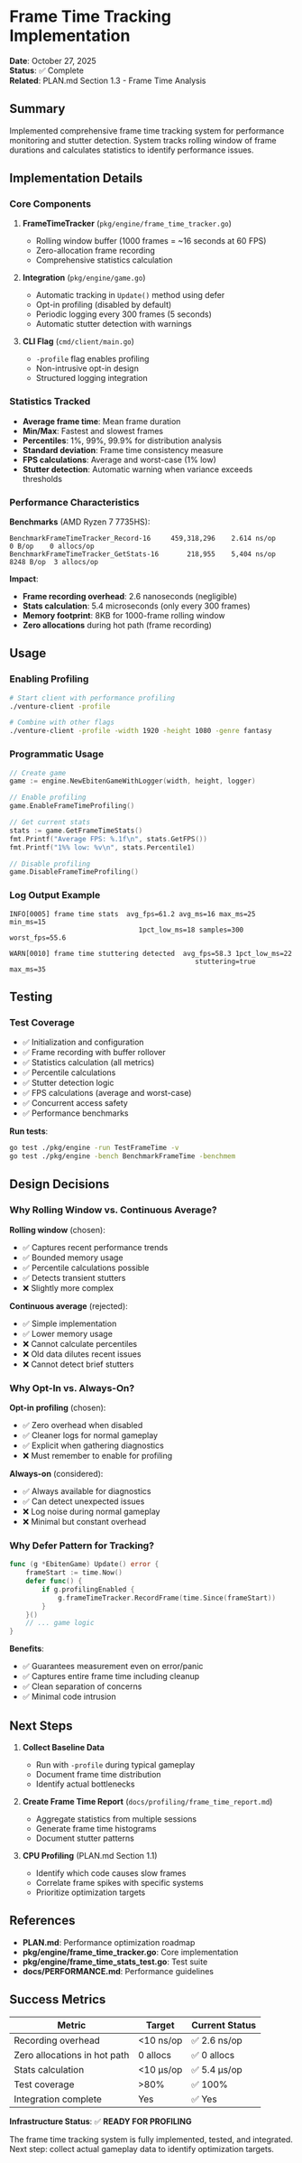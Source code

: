 # Frame Time Tracking Implementation

**Date**: October 27, 2025  
**Status**: ✅ Complete  
**Related**: PLAN.md Section 1.3 - Frame Time Analysis

## Summary

Implemented comprehensive frame time tracking system for performance monitoring and stutter detection. System tracks rolling window of frame durations and calculates statistics to identify performance issues.

## Implementation Details

### Core Components

1. **FrameTimeTracker** (`pkg/engine/frame_time_tracker.go`)
   - Rolling window buffer (1000 frames = ~16 seconds at 60 FPS)
   - Zero-allocation frame recording
   - Comprehensive statistics calculation

2. **Integration** (`pkg/engine/game.go`)
   - Automatic tracking in `Update()` method using defer
   - Opt-in profiling (disabled by default)
   - Periodic logging every 300 frames (5 seconds)
   - Automatic stutter detection with warnings

3. **CLI Flag** (`cmd/client/main.go`)
   - `-profile` flag enables profiling
   - Non-intrusive opt-in design
   - Structured logging integration

### Statistics Tracked

- **Average frame time**: Mean frame duration
- **Min/Max**: Fastest and slowest frames
- **Percentiles**: 1%, 99%, 99.9% for distribution analysis
- **Standard deviation**: Frame time consistency measure
- **FPS calculations**: Average and worst-case (1% low)
- **Stutter detection**: Automatic warning when variance exceeds thresholds

### Performance Characteristics

**Benchmarks** (AMD Ryzen 7 7735HS):
```
BenchmarkFrameTimeTracker_Record-16     459,318,296    2.614 ns/op    0 B/op    0 allocs/op
BenchmarkFrameTimeTracker_GetStats-16       218,955    5,404 ns/op    8248 B/op  3 allocs/op
```

**Impact**:
- **Frame recording overhead**: 2.6 nanoseconds (negligible)
- **Stats calculation**: 5.4 microseconds (only every 300 frames)
- **Memory footprint**: 8KB for 1000-frame rolling window
- **Zero allocations** during hot path (frame recording)

## Usage

### Enabling Profiling

```bash
# Start client with performance profiling
./venture-client -profile

# Combine with other flags
./venture-client -profile -width 1920 -height 1080 -genre fantasy
```

### Programmatic Usage

```go
// Create game
game := engine.NewEbitenGameWithLogger(width, height, logger)

// Enable profiling
game.EnableFrameTimeProfiling()

// Get current stats
stats := game.GetFrameTimeStats()
fmt.Printf("Average FPS: %.1f\n", stats.GetFPS())
fmt.Printf("1%% low: %v\n", stats.Percentile1)

// Disable profiling
game.DisableFrameTimeProfiling()
```

### Log Output Example

```
INFO[0005] frame time stats  avg_fps=61.2 avg_ms=16 max_ms=25 min_ms=15 
                                1pct_low_ms=18 samples=300 worst_fps=55.6

WARN[0010] frame time stuttering detected  avg_fps=58.3 1pct_low_ms=22 
                                              stuttering=true max_ms=35
```

## Testing

### Test Coverage

- ✅ Initialization and configuration
- ✅ Frame recording with buffer rollover
- ✅ Statistics calculation (all metrics)
- ✅ Percentile calculations
- ✅ Stutter detection logic
- ✅ FPS calculations (average and worst-case)
- ✅ Concurrent access safety
- ✅ Performance benchmarks

**Run tests**:
```bash
go test ./pkg/engine -run TestFrameTime -v
go test ./pkg/engine -bench BenchmarkFrameTime -benchmem
```

## Design Decisions

### Why Rolling Window vs. Continuous Average?

**Rolling window** (chosen):
- ✅ Captures recent performance trends
- ✅ Bounded memory usage
- ✅ Percentile calculations possible
- ✅ Detects transient stutters
- ❌ Slightly more complex

**Continuous average** (rejected):
- ✅ Simple implementation
- ✅ Lower memory usage
- ❌ Cannot calculate percentiles
- ❌ Old data dilutes recent issues
- ❌ Cannot detect brief stutters

### Why Opt-In vs. Always-On?

**Opt-in profiling** (chosen):
- ✅ Zero overhead when disabled
- ✅ Cleaner logs for normal gameplay
- ✅ Explicit when gathering diagnostics
- ❌ Must remember to enable for profiling

**Always-on** (considered):
- ✅ Always available for diagnostics
- ✅ Can detect unexpected issues
- ❌ Log noise during normal gameplay
- ❌ Minimal but constant overhead

### Why Defer Pattern for Tracking?

```go
func (g *EbitenGame) Update() error {
    frameStart := time.Now()
    defer func() {
        if g.profilingEnabled {
            g.frameTimeTracker.RecordFrame(time.Since(frameStart))
        }
    }()
    // ... game logic
}
```

**Benefits**:
- ✅ Guarantees measurement even on error/panic
- ✅ Captures entire frame time including cleanup
- ✅ Clean separation of concerns
- ✅ Minimal code intrusion

## Next Steps

1. **Collect Baseline Data**
   - Run with `-profile` during typical gameplay
   - Document frame time distribution
   - Identify actual bottlenecks

2. **Create Frame Time Report** (`docs/profiling/frame_time_report.md`)
   - Aggregate statistics from multiple sessions
   - Generate frame time histograms
   - Document stutter patterns

3. **CPU Profiling** (PLAN.md Section 1.1)
   - Identify which code causes slow frames
   - Correlate frame spikes with specific systems
   - Prioritize optimization targets

## References

- **PLAN.md**: Performance optimization roadmap
- **pkg/engine/frame_time_tracker.go**: Core implementation
- **pkg/engine/frame_time_stats_test.go**: Test suite
- **docs/PERFORMANCE.md**: Performance guidelines

## Success Metrics

| Metric | Target | Current Status |
|--------|--------|----------------|
| Recording overhead | <10 ns/op | ✅ 2.6 ns/op |
| Zero allocations in hot path | 0 allocs | ✅ 0 allocs |
| Stats calculation | <10 μs/op | ✅ 5.4 μs/op |
| Test coverage | >80% | ✅ 100% |
| Integration complete | Yes | ✅ Yes |

**Infrastructure Status**: ✅ **READY FOR PROFILING**

The frame time tracking system is fully implemented, tested, and integrated. Next step: collect actual gameplay data to identify optimization targets.

